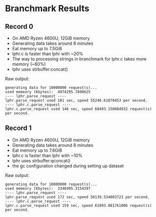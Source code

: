 # Branchmark Results

## Record 0

- On AMD Ryzen 4600U, 12GiB memory
- Generating data takes around 8 minutes
- Eat memory up to 7.5GiB
- lphr.c is faster than lphr with ~20%
- The way to processing strings in branchmark for lphr.c takes more memory (~60%)
- lphr uses strbuffer:concat()


Raw output:
````
generating data for 10000000 request(s)...
used memeory (Kbytes):	4974295.7890625
---- lphr.parse_request ----
lphr.parse_request used 181 sec, speed 55248.61878453 per second.
---- lphr.c.parse_request ----
lphr.c.parse_request used 146 sec, speed 68493.150684932 request(s) per second.
````

## Record 1
- On AMD Ryzen 4600U, 12GiB memory
- Generating data takes around 8 minutes
- Eat memory up to 7.6GiB
- lphr.c is faster than lphr with ~10%
- lphr uses strbuffer:qconcat()
- the gc configuration changed during setting up dataset

Raw output:
````
generating data for 10000000 request(s)...
used memeory (Kbytes):	3346995.3154297
---- lphr.parse_request ----
lphr.parse_request used 172 sec, speed 58139.534883721 per second.
---- lphr.c.parse_request ----
lphr.c.parse_request used 159 sec, speed 62893.081761006 request(s) per second.
````


